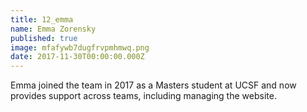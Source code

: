 ```yaml
---
title: 12_emma
name: Emma Zorensky
published: true
image: mfafywb7dugfrvpmhmwq.png
date: 2017-11-30T00:00:00.000Z
---
```


Emma joined the team in 2017 as a Masters student at UCSF and now provides support across teams, including managing the website.
